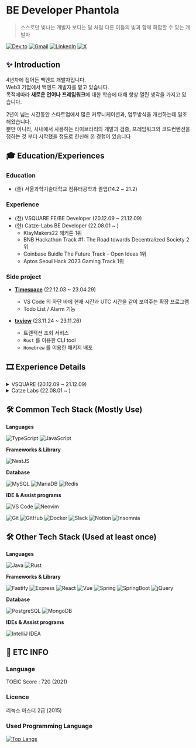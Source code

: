 # BE Developer Phantola

> 스스로만 빛나는 개발자 보다는 달 처럼 다른 이들의 빛과 함께 화합할 수 있는 개발자

[![Dev.to](https://img.shields.io/badge/Phantola's%20dev.to-0A0A0A.svg?&style=for-the-badge&logo=dev.to&logoColor=white)](https://dev.to/phantolajang)
[![Gmail](https://img.shields.io/badge/phantoladev@gmail.com-EA4335.svg?&style=for-the-badge&logo=Gmail&logoColor=white)](mailto:phantoladev@gmail.com)
[![LinkedIn](https://img.shields.io/badge/phantola-0E76A8.svg?&style=for-the-badge&logo=LinkedIn&logoColor=white)](https://www.linkedin.com/in/phantola/)
[![X](https://img.shields.io/badge/phantola-0A0A0A.svg?&style=for-the-badge&logo=X&logoColor=white)](https://x.com/phantola_dev)

## ✨ Introduction

4년차에 접어든 백엔드 개발자입니다.  
Web3 기업에서 백엔드 개발자를 맡고 있습니다.  
목적에따라 **새로운 언어나 프레임워크**에 대한 학습에 대해 항상 열린 생각을 가지고 있습니다.  


2년이 넘는 시간동안 스타트업에서 많은 커뮤니케이션과, 업무방식을 개선하는데 일조해왔습니다.  
뿐만 아니라, 사내에서 사용하는 라이브러리의 개발과 검증, 프레임워크와 코드컨벤션을 정하는 것 부터 시작했을 정도로 헌신해 온 경험이 있습니다

## 🎓 Education/Experiences

### Education
- (졸) 서울과학기술대학교 컴퓨터공학과 졸업(14.2 ~ 21.2)

### Experience
- (전) VSQUARE FE/BE Developer (20.12.09 ~ 21.12.09)
- (현) Catze-Labs BE Developer (22.08.01 ~ )
  - KlayMakers22 해커톤 1위
  - BNB Hackathon Track #1: The Road towards Decentralized Society 2위
  - Coinbase Buidle The Future Track - Open Ideas 1위
  - Aptos Seoul Hack 2023 Gaming Track 1위  

### Side project
- [**Timespace**](https://github.com/Phantola/TimeSpace) (22.12.03 ~ 23.04.29)
  - VS Code 의 하단 바에 현재 시간과 UTC 시간을 같이 보여주는 확장 프로그램 
  - Todo List / Alarm 기능

- [**txview**](https://github.com/Phantola/txview) (23.11.24 ~ 23.11.26)
  - 트랜잭션 조회 서비스
  - `Rust` 를 이용한 CLI tool
  - `Homebrew` 를 이용한 패키지 배포

## 🎞 Experience Details

<details>
  <summary>VSQUARE (20.12.09 ~ 21.12.09)</summary>
  <div markdown="1">
  
  프론트단의 **연동업무**와 **CMS 시스템 개발**, **백엔드 로직, API 개발**을 담당했습니다.  
  중소기업이 예년 수익을 당해 2분기 만에 채우는 동안의 개발 역량을 맡아왔습니다.
    
    
  |IDE|Groupware|CI/CD|Version Control|
  |----|----|----|----|
  |IntelliJ IDEA| Slack, Zeplin, FileZilla|Zenkins|Git

  #### 📜 Projects summary

  - [**총신대학교**](http://www.chongshin.ac.kr) ![role-badge](https://img.shields.io/badge/Role-FE-red)

    - JavaScript, HTML5/CSS. 퍼블리싱 작업 및 프론트 연동
    - 백오피스 연동 (학생 조회, 증명서 출력, 기타 기존 시스템과의 마이그레이션 작업)

  - [**자생한방병원**](https://jaseng.education) ![role-badge](https://img.shields.io/badge/Role-FE-red)
    - 퍼블리싱
    - 내부 이메일 발송 로직 구현
    - 내부 LMS 수료증 PDF 파일 구현
    - 유료강의 쿠폰 기능 Table 설계, SQL 구현, API 설계 및 구현, 프론트 연동.
  - [**한국여성인권진흥원**](http://edu.stop.or.kr) ![role-badge](https://img.shields.io/badge/Role-FE-red)
    - 퍼블리싱
    - 메뉴 및 데이터 연동
    - 회원가입/로그인 구현
    - JavaScript 를 사용한 캐로셀 개발 및 애니메이션 구현
    - 회원가입 부터 수료증 출력 까지 플로우의 프론트 비즈니스 로직 개발 (LMS)
  - [**정화예술대학교 메인페이지 및 학사정보시스템**](http://jb.ac.kr) ![role-badge](https://img.shields.io/badge/Role-FE/BE-blueviolet)
    - 메인 페이지 컨텐츠 연동
    - 내부 CMS 페이지 3rd party 라이브러리 연동 (Chart.js)
    - 내부 CMS 페이지 전반적인 데이터 연동
    - 내부 CMS 페이지 Table 설계 및 SQL 개발 (학생 상담 기능)
    - 내부 CMS 페이지 API 개발 (학생 상담 기능)
    - 전반적인 백오피스 및 메인페이지 유지보수
  - [**어린이급식관리지원센터**](https://eip.ccfsm.or.kr/) ![role-badge](https://img.shields.io/badge/Role-BE-skyblue)
  - [**어린이급식관리지원센터 식단관리서비스**](https://menuplan.ccfsm.or.kr/) ![role-badge](https://img.shields.io/badge/Role-BE-skyblue)
    - CMS 페이지 퍼블리싱 작업 및 프론트 연동
    - 식단표 편집기능 구현
    - 식단표, 레시피, 음식, 영양소 백엔드 로직 개발
    - 관련 기능 API 설계 및 SQL 개발
    - 식단표 작성 화면 연동 및 로직 개발
    - 식단표, 영양소 통계 Excel file export 로직 개발
    - 기타 비즈니스 로직 구현 (LMS)
    - 시스템 유지보수
  - **Project Cygnus** - Spring, Mybatis / jQuery, VaniliaJS 이용한 E-commerce 솔루션
    - 회원정보 Table 설계 및 SQL 구현
    - 상품 Table 설계 및 관련 CRUD 기능 개발
    - 상품 카테고리 기능 개발
    - 상품 프리뷰 영상 플레이어 개발
    - PG사 결제모듈(이니시스) 연동
  </div>
</details>
  
<details>
  <summary>Catze Labs (22.08.01 ~ )</summary>
  <div markdown="1">

  사내 모든 서비스의 백엔드 개발을 홀로 맡았습니다. 해외 개발자들 및 관계사들과 함께 이벤트를 기획, 개발, 배포, 운영해 온 노하우가 있습니다.
  플랫폼 특성 상 가상자산을 인게임 재화로 환금하는 서비스를 개발하였습니다. 기존 배치 프로세스로 처리해오던 것을 실시간 처리로 전환하는 경험을 했습니다.  
  약 80만명에 이르는 유저를 보유하고 있는 서비스입니다.
  입사 초기부터 현재까지 유지보수 및 개발을 진행중이며, 특히나 기존에 존재하던 기술부채를 해소해 왔습니다.

  아래에 서술 프로덕트들을 한 눈에 보고 관리 할 수 있는 통합 백오피스의 서버 개발을 맡았습니다.
  보안성이 중시되므로 양방향 암호화 적용 및 `Slack`, QR code를 통한 OTP 및 2FA 기능을 개발하였으며
  서버 간 통신에 부분적으로 `gRPC` 를 적용하여 오버헤드를 줄인 경험이 있습니다.

  이런 경험과 프로덕트 개발을 통해 4개의 web3 해커톤에서 괄목 할 만한 [결과를](https://www.eblockmedia.com/news/articleView.html?idxno=820) 도출해내었으며,
  회사의 Consensys 투자 유치를 이루어 냈습니다.
  
      
  |IDE|Groupware|CI/CD|Version Control|
  |----|----|----|----|
  |VS Code, NeoVim| Slack, Figma, Notion|Github Action, EKS, GCP, Kubernates, etc..|Git

  #### 📜 Projects summary

  - [**Yooldo**](https://app.yooldo.gg) ![role-badge](https://img.shields.io/badge/Role-BE-skyblue)

    모든 백엔드 개발을 맡았습니다. 해외 개발자들 및 관계사들과 함께 이벤트를 기획, 개발, 배포, 운영해 온 노하우가 있습니다.  
    플랫폼 특성 상 가상자산을 인게임 재화로 환금하는 서비스를 개발하였습니다. 기존 배치 프로세스로 처리해오던 것을 실시간 처리로 전환하는 경험을 했습니다.
    약 90만명에 이르는 유저를 보유하고 있는 서비스입니다.
    
    - NFT를 기반으로한 P2E 게임 플랫폼
    - Web3 Indexer 를 이용한 비즈니스 로직 개발
    - BE 전체 구축
    - Google OAuth 연동
    - 온체인 토큰 (ERC-20) 과 게임 VC(Virtual Currency) 로의 양방향 비즈니스 로직 설계 및 개발
    - 게임 어뷰징에 대한 재판 시스템 개발 및 리팩토링

  - **Alice-bot** (개발 중단) ![role-badge](https://img.shields.io/badge/Role-BE/Dev-blue)  
    - Web3 커뮤니티 CyberGalz의 디스코드 봇
    - Virtual Currency 를 이용한 디스코드 서버 내 경제 시스템을 구현
    - Table 설계, 비즈니스 로직 및 API Endpoint 구현
    - 트위터 API 이용한 필터 기능 개발
    - 타 프로덕트와 Virtual Currency 연동

  - [**KUP**](https://kup.vercel.app) ![role-badge](https://img.shields.io/badge/Role-STAFF-black)  
    - DoraHacks 에서 주관한 KlayMakers22 출품작
    - NFT & Metaverse 부문 1위
    - 기획 참여
    
  - [**R3plica**](https://r3plica-web.vercel.app) ![role-badge](https://img.shields.io/badge/Role-BE-skyblue)  
    - **BNB Chain innovation Hackathon (BNB Chain) / Coinbase Buidle The Future (XDC Chain)** 출품작
    - BNB Hackathon Track #1: The Road towards Decentralized Society 2위
    - Coinbase Buidle The Future Track - Open Ideas 1위
    - BE 전체 참여 (Table 설계, 비즈니스 로직, API 엔드포인트, Indexer 등)
    
  - [**Aptoplay**](https://aptoplay-web.vercel.app/) ![role-badge](https://img.shields.io/badge/Role-BE-skyblue)
    - Aptos Seoul Hack 2023 Gaming Track 1위
    - BE 전체 개발
    - [**Aptoplay-core**](https://www.npmjs.com/package/aptoplay-core) 라이브러리 전체 개발

  - **Trouble punk Game Server** ![role-badge](https://img.shields.io/badge/Role-BE-skyblue)
    - P2E Game `Trouble-punk : Cybergalz` 의 게임서버
    - Firebase Firestore 이용
    - BE 전체 구축
    - 리그 설계 및 보상정산 개발

  - **Autosang Server (Deprecated)** ![role-badge](https://img.shields.io/badge/Role-BE-skyblue)
    - 전략 기반 자동매매 시스템
    - BE 초기 세팅 및 피드백

  - **Catze Backoffice** ![role-badge](https://img.shields.io/badge/Role-BE-skyblue)
    - 사내 백오피스 시스템
    - BE 전체 구축
    - Github PR Auto Merge 기능 개발
    - 각 프로덕트 별 관리 기능 개발
    - Google OAuth 연동
    - Slack OTP 기능 개발
    - QR code 를 통한 2FA 기능 개발

  - **Catze Nest Logger** ![role-badge](https://img.shields.io/badge/Role-BE-skyblue)
    - 사내 모니터링용 NestJS Logger 라이브러리
    - 데코레이터를 통한 자동 로거 인젝션 및 메소드 추적
    - 기존에 사내에 존재하지 않았던 로깅 시스템을 시작하는 계기
   
  - **Catze Nest Crypto** ![role-badge](https://img.shields.io/badge/Role-BE-skyblue)
    - 양방향 암호화 라이브러리
    - 전자봉투 암호화를 구현한 사내 NestJS Library
    - 데코레이터를 통한 Request, Repsonse parsing
   
 - **Brickgirls** ![role-badge](https://img.shields.io/badge/Role-BE-skyblue)
    - 텔레그램 게임 생태계에 web3 게임 퍼블리싱 함
    - 서버와 RDB 테이블 설계
    - API 개발
    - Telegram Bot 개발
    
  </div>
  
</details>

## 🛠 Common Tech Stack (Mostly Use)

**Languages**  

![TypeScript](https://img.shields.io/badge/TypeScript-3178C6.svg?&style=for-the-badge&logo=TypeScript&logoColor=white)
![JavaScript](https://img.shields.io/badge/JavaScript-f7df12.svg?&style=for-the-badge&logo=JavaScript&logoColor=black)

**Frameworks & Library**   

![NestJS](https://img.shields.io/badge/NestJS-E0234E.svg?&style=for-the-badge&logo=NestJS&logoColor=white)

**Database**  

![MySQL](https://img.shields.io/badge/MySQL-4479A1.svg?&style=for-the-badge&logo=MySQL&logoColor=white)
![MariaDB](https://img.shields.io/badge/MariaDB-003545.svg?&style=for-the-badge&logo=MariaDB&logoColor=white)
![Redis](https://img.shields.io/badge/Redis-DC382D.svg?&style=for-the-badge&logo=Redis&logoColor=white)

**IDE & Assist programs**  

![VS Code](https://img.shields.io/badge/Visual%20Studio%20Code-007ACC.svg?&style=for-the-badge&logo=VisualStudioCode&logoColor=white)
![Neovim](https://img.shields.io/badge/Neovim-57A143.svg?&style=for-the-badge&logo=Neovim&logoColor=white)

![Git](https://img.shields.io/badge/Git-F05032.svg?&style=for-the-badge&logo=Git&logoColor=white)
![GitHub](https://img.shields.io/badge/GitHub-181717.svg?&style=for-the-badge&logo=GitHub&logoColor=white)
![Docker](https://img.shields.io/badge/Docker-2496ED.svg?&style=for-the-badge&logo=Docker&logoColor=white)
![Slack](https://img.shields.io/badge/Slack-4A154B.svg?&style=for-the-badge&logo=Slack&logoColor=white)
![Notion](https://img.shields.io/badge/Notion-000000.svg?&style=for-the-badge&logo=Notion&logoColor=white)
![Insomnia](https://img.shields.io/badge/Insomnia-4000BF.svg?&style=for-the-badge&logo=Insomnia&logoColor=white)


## 🛠 Other Tech Stack (Used at least once)

**Languages**  

![Java](https://img.shields.io/badge/Java-00736.svg?&style=for-the-badge&logo=Java&logoColor=white)
![Rust](https://img.shields.io/badge/Rust-000000.svg?&style=for-the-badge&logo=Rust&logoColor=white)

**Frameworks & Library**  

![Fastify](https://img.shields.io/badge/Fastify-000000.svg?&style=for-the-badge&logo=Fastify&logoColor=white)
![Express](https://img.shields.io/badge/Express-000000.svg?&style=for-the-badge&logo=Express&logoColor=white)
![React](https://img.shields.io/badge/React-61DAFB.svg?&style=for-the-badge&logo=React&logoColor=black)
![Vue](https://img.shields.io/badge/Vue.js-4FC08D.svg?&style=for-the-badge&logo=Vue.js&logoColor=white)
![Spring](https://img.shields.io/badge/Spring-6DB33F.svg?&style=for-the-badge&logo=Spring&logoColor=white)
![SpringBoot](https://img.shields.io/badge/Spring%20Boot-6DB33F.svg?&style=for-the-badge&logo=SpringBoot&logoColor=white)
![jQuery](https://img.shields.io/badge/jQuery-0769AD.svg?&style=for-the-badge&logo=jQuery&logoColor=white)

**Database**

![PostgreSQL](https://img.shields.io/badge/PostgreSQL-4169E1.svg?&style=for-the-badge&logo=PostgreSQL&logoColor=white)
![MongoDB](https://img.shields.io/badge/MongoDB-47A248.svg?&style=for-the-badge&logo=MongoDB&logoColor=white)

**IDEs & Assist programs**

![IntelliJ IDEA](https://img.shields.io/badge/IntelliJ%20IDEA-000000.svg?&style=for-the-badge&logo=IntelliJIDEA&logoColor=white)

## 🚬 ETC INFO

### Language

TOEIC Score : 720 (2021)

### Licence

리눅스 마스터 2급 (2015)

### Used Programming Language

[![Top Langs](https://github-readme-stats.vercel.app/api/top-langs/?username=Phantola&layout=compact)](https://github.com/Phantola/github-readme-stats)

